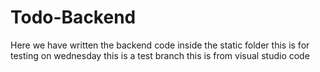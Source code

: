 # Todo-Backend

Here we have written the backend code inside the static folder
this is for testing on wednesday
this is a test branch
this is from visual studio code
